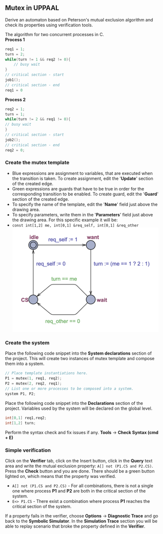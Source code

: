## Mutex in UPPAAL
Derive an automaton based on Peterson's mutual exclusion algorithm and check its properties using verification tools.

The algorithm for two concurrent processes in C.  
**Process 1**
```c
req1 = 1;
turn = 2;
while(turn != 1 && req2 != 0){
    // busy wait
}   
// critical section - start
job1();       
// critical section - end
req1 = 0
```

**Process 2**
```c
req2 = 1;
turn = 1;
while(turn != 2 && req1 != 0){
// busy wait
}
// critical section - start
job2();
// critical section - end
req2 = 0;
```
### Create the mutex template
- Blue expressions are assignment to variables, that are executed when the transition is taken. To create assignment, edit the '**Update**' section of the created edge.
- Green expressions are guards that have to be true in order for the corresponding transition to be enabled. To create guard, edit the '**Guard**' section of the created edge.
- To specify the name of the template, edit the '**Name**' field just above the drawing area.
- To specify parameters, write them in the '**Parameters**' field just above the drawing area. For this specific example it will be: 
- `const int[1,2] me, int[0,1] &req_self, int[0,1] &req_other`
![mutex_template|600](../Images/mutex_template.png)

### Create the system
Place the following code snippet into the **System declarations** section of the project. This will create two instances of mutex template and compose them into a system.
```C
// Place template instantiations here. 
P1 = mutex(1, req1, req2); 
P2 = mutex(2, req2, req1); 
// List one or more processes to be composed into a system. 
system P1, P2;
```

Place the following code snippet into the **Declarations** section of the project. Variables used by the system will be declared on the global level.
```C
int[0,1] req1,req2; 
int[1,2] turn;
```

Perform the syntax check and fix issues if any. 
**Tools** $\rightarrow$ **Check Syntax (cmd + E)**

### Simple verification
Click on the **Verifier** tab, click on the Insert button, click in the **Query** text area and write the mutual exclusion property: `A[] not (P1.CS and P2.CS)`. Press the **Check** button and you are done. There should be a green button lighted on, which means that the property was verified. 
- `A[] not (P1.CS and P2.CS)` - For all combinations, there is not a single one where process **P1** and **P2** are both in the critical section of the system.
- `E<> P1.CS` - There exist a combination where process **P1** reaches the critical section of the system.

If a property fails in the verifier, choose **Options** $\rightarrow$ **Diagnostic Trace** and go back to the **Symbolic Simulator**. In the **Simulation Trace** section you will be able to replay scenario that broke the property defined in the **Verifier**.

<script>
MathJax = {
  tex: {
    inlineMath: [["$", "$"], ["\\(", "\\)"]]
  }
};
</script>
<script id="MathJax-script" async src="https://cdn.jsdelivr.net/npm/mathjax@3/es5/tex-chtml.js"></script>

